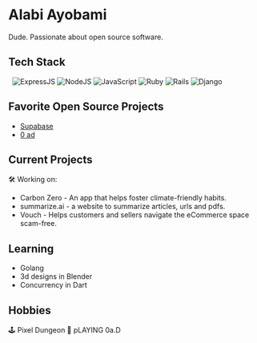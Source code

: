 # Alabi Ayobami 
Dude. 
Passionate about open source software.

## Tech Stack
<p>
<img alt="" src="https://img.shields.io/badge/Flutter-0000FF.svg?&style=for-the-badge&logo=Flutter&logoColor=white" />
<img alt="" src="https://img.shields.io/badge/Bubble.io-0000FF.svg?&style=for-the-badge&logo=Bubble&logoColor=white" />
<img alt="ExpressJS" src="https://img.shields.io/badge/express.js-43001.svg?&style=for-the-badge&logo=node.js&logoColor=white"/>
<img alt="NodeJS" src="https://img.shields.io/badge/node.js-43853D.svg?&style=for-the-badge&logo=node.js&logoColor=white"/>
<img alt="JavaScript" src="https://img.shields.io/badge/javascript-323330.svg?&style=for-the-badge&logo=javascript&logoColor=%23F7DF1E"/>
<img alt="Ruby" src="https://img.shields.io/badge/ruby-CC342D.svg?&style=for-the-badge&logo=ruby&logoColor=white" />
<img alt="Rails" src="https://img.shields.io/badge/rails-CC0000.svg?&style=for-the-badge&logo=ruby-on-rails&logoColor=white"/>
<img alt="Django" src="https://img.shields.io/badge/Django-CC0010.svg?&style=for-the-badge&logo=django&logoColor=white"/>
</p>

## Favorite Open Source Projects
- [Supabase](https://www.supabase.io/)
- [0 ad](https://play0ad.com/)


## Current Projects
🛠 Working on:
- Carbon Zero - An app that helps foster climate-friendly habits.
- summarize.ai - a website to summarize articles, urls and pdfs.
- Vouch - Helps customers and sellers navigate the eCommerce space scam-free.

## Learning
- Golang
- 3d designs in Blender
- Concurrency in Dart
## Hobbies
🕹 Pixel Dungeon
🌳 pLAYING 0a.D

